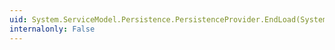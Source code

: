 ```yaml
---
uid: System.ServiceModel.Persistence.PersistenceProvider.EndLoad(System.IAsyncResult)
internalonly: False
---
```

